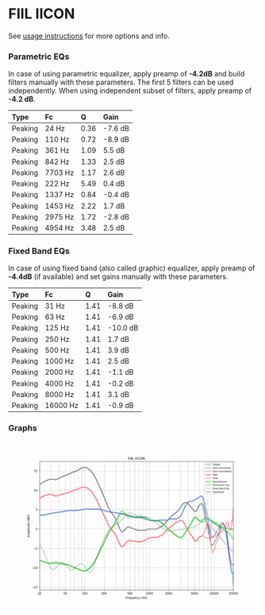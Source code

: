 # FIIL IICON
See [usage instructions](https://github.com/jaakkopasanen/AutoEq#usage) for more options and info.

### Parametric EQs
In case of using parametric equalizer, apply preamp of **-4.2dB** and build filters manually
with these parameters. The first 5 filters can be used independently.
When using independent subset of filters, apply preamp of **-4.2 dB**.

| Type    | Fc      |    Q | Gain    |
|:--------|:--------|:-----|:--------|
| Peaking | 24 Hz   | 0.36 | -7.6 dB |
| Peaking | 110 Hz  | 0.72 | -8.9 dB |
| Peaking | 361 Hz  | 1.09 | 5.5 dB  |
| Peaking | 842 Hz  | 1.33 | 2.5 dB  |
| Peaking | 7703 Hz | 1.17 | 2.6 dB  |
| Peaking | 222 Hz  | 5.49 | 0.4 dB  |
| Peaking | 1337 Hz | 0.84 | -0.4 dB |
| Peaking | 1453 Hz | 2.22 | 1.7 dB  |
| Peaking | 2975 Hz | 1.72 | -2.8 dB |
| Peaking | 4954 Hz | 3.48 | 2.5 dB  |

### Fixed Band EQs
In case of using fixed band (also called graphic) equalizer, apply preamp of **-4.4dB**
(if available) and set gains manually with these parameters.

| Type    | Fc       |    Q | Gain     |
|:--------|:---------|:-----|:---------|
| Peaking | 31 Hz    | 1.41 | -8.8 dB  |
| Peaking | 63 Hz    | 1.41 | -6.9 dB  |
| Peaking | 125 Hz   | 1.41 | -10.0 dB |
| Peaking | 250 Hz   | 1.41 | 1.7 dB   |
| Peaking | 500 Hz   | 1.41 | 3.9 dB   |
| Peaking | 1000 Hz  | 1.41 | 2.5 dB   |
| Peaking | 2000 Hz  | 1.41 | -1.1 dB  |
| Peaking | 4000 Hz  | 1.41 | -0.2 dB  |
| Peaking | 8000 Hz  | 1.41 | 3.1 dB   |
| Peaking | 16000 Hz | 1.41 | -0.9 dB  |

### Graphs
![](./FIIL%20IICON.png)